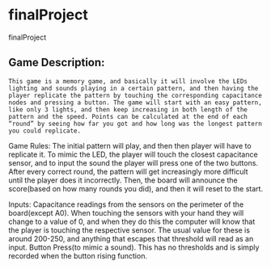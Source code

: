 # finalProject
finalProject
## Game Description:
	This game is a memory game, and basically it will involve the LEDs lighting and sounds playing in a certain pattern, and then having the player replicate the pattern by touching the corresponding capacitance nodes and pressing a button. The game will start with an easy pattern, like only 3 lights, and then keep increasing in both length of the pattern and the speed. Points can be calculated at the end of each “round” by seeing how far you got and how long was the longest pattern you could replicate. 

Game Rules: 
	The initial pattern will play, and then then player will have to replicate it. To mimic the LED, the player will touch the closest capacitance sensor, and to input the sound the player will press one of the two buttons. After every correct round, the pattern will get increasingly more difficult until the player does it incorrectly. Then, the board will announce the score(based on how many rounds you did), and then it will reset to the start.

Inputs:
	Capacitance readings from the sensors on the perimeter of the board(except A0). When touching the sensors with your hand they will change to a value of 0, and when they do this the computer will know that the player is touching the respective sensor. The usual value for these is around 200-250, and anything that escapes that threshold will read as an input.
	Button Press(to mimic a sound). This has no thresholds and is simply recorded when the button rising function.

